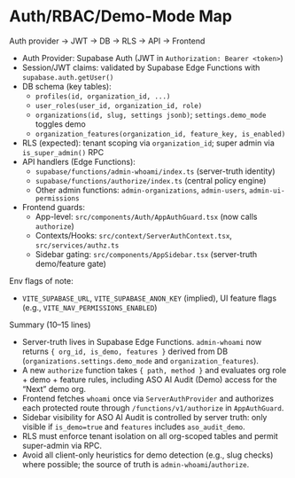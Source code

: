 # Auth/RBAC/Demo-Mode Map

Auth provider → JWT → DB → RLS → API → Frontend

- Auth Provider: Supabase Auth (JWT in `Authorization: Bearer <token>`)
- Session/JWT claims: validated by Supabase Edge Functions with `supabase.auth.getUser()`
- DB schema (key tables):
  - `profiles(id, organization_id, ...)`
  - `user_roles(user_id, organization_id, role)`
  - `organizations(id, slug, settings jsonb)`; `settings.demo_mode` toggles demo
  - `organization_features(organization_id, feature_key, is_enabled)`
- RLS (expected): tenant scoping via `organization_id`; super admin via `is_super_admin()` RPC
- API handlers (Edge Functions):
  - `supabase/functions/admin-whoami/index.ts` (server-truth identity)
  - `supabase/functions/authorize/index.ts` (central policy engine)
  - Other admin functions: `admin-organizations`, `admin-users`, `admin-ui-permissions`
- Frontend guards:
  - App-level: `src/components/Auth/AppAuthGuard.tsx` (now calls `authorize`)
  - Contexts/Hooks: `src/context/ServerAuthContext.tsx`, `src/services/authz.ts`
  - Sidebar gating: `src/components/AppSidebar.tsx` (server-truth demo/feature gate)

Env flags of note:
- `VITE_SUPABASE_URL`, `VITE_SUPABASE_ANON_KEY` (implied), UI feature flags (e.g., `VITE_NAV_PERMISSIONS_ENABLED`)

Summary (10–15 lines)
- Server-truth lives in Supabase Edge Functions. `admin-whoami` now returns `{ org_id, is_demo, features }` derived from DB (`organizations.settings.demo_mode` and `organization_features`).
- A new `authorize` function takes `{ path, method }` and evaluates org role + demo + feature rules, including ASO AI Audit (Demo) access for the “Next” demo org.
- Frontend fetches `whoami` once via `ServerAuthProvider` and authorizes each protected route through `/functions/v1/authorize` in `AppAuthGuard`.
- Sidebar visibility for ASO AI Audit is controlled by server truth: only visible if `is_demo=true` and `features` includes `aso_audit_demo`.
- RLS must enforce tenant isolation on all org-scoped tables and permit super-admin via RPC.
- Avoid all client-only heuristics for demo detection (e.g., slug checks) where possible; the source of truth is `admin-whoami`/`authorize`.

